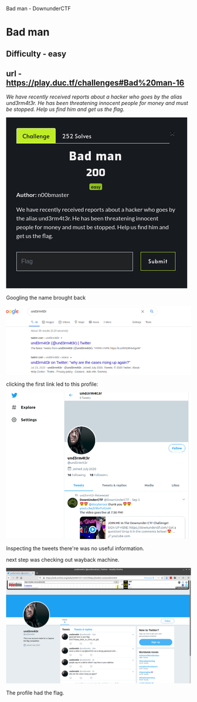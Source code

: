 Bad man - DownunderCTF

# Bad man
## Difficulty - easy
## url - https://play.duc.tf/challenges#Bad%20man-16

*We have recently received reports about a hacker who goes by the alias und3rm4t3r. He has been threatening innocent people for money and must be stopped. Help us find him and get us the flag.*

![badman1.png](../_resources/4ab415e064f6461b8d81b34c0bd4fe06.png)


Googling the name brought back
<br>

![googlebadman.png](../_resources/4ff19e57000d4889ba76a957c361ade1.png)



clicking the first link led to this profile:
<br>

![twitter.png](../_resources/0eb60bd867304fa8aead031d0fabcaf6.png)

Inspecting the tweets there're was no useful information.

next step was checking out wayback machine.
<br>


![flag2.png](../_resources/05ed55b4137040919cfb4ac1aa209ffb.png)

The profile had the flag.



